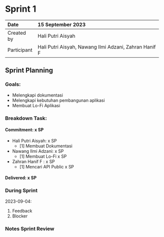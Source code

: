 # Sprint 1


|Date|15 September 2023|
| :- | :- |
|Created by|Hali Putri Aisyah|
|Participant|Hali Putri Aisyah, Nawang Ilmi Adzani, Zahran Hanif F|
## Sprint Planning
### Goals:
- Melengkapi dokumentasi
- Melengkapi kebutuhan pembangunan aplikasi
- Membuat Lo-Fi Aplikasi
### Breakdown Task:
#### Commitment: x SP
- Hali Putri Aisyah: x SP
  - [1] Membuat Dokumentasi
- Nawang Ilmi Adzani: x SP
  - [1] Membuat Lo-Fi x SP
- Zahran Hanif F : x SP
  - [1] Mencari API Public x SP

#### Delivered:	 x SP
### During Sprint
2023-09-04:

1. Feedback
1. Blocker
### Notes Sprint Review


